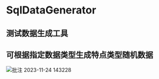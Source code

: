# SqlDataGenerator
## 测试数据生成工具
## 可根据指定数据类型生成特点类型随机数据
![批注 2023-11-24 143228](https://github.com/yisroelyue/SqlDataGenerator/assets/39448845/0e7c5599-ede4-4033-aa9c-8e27bd655216)
